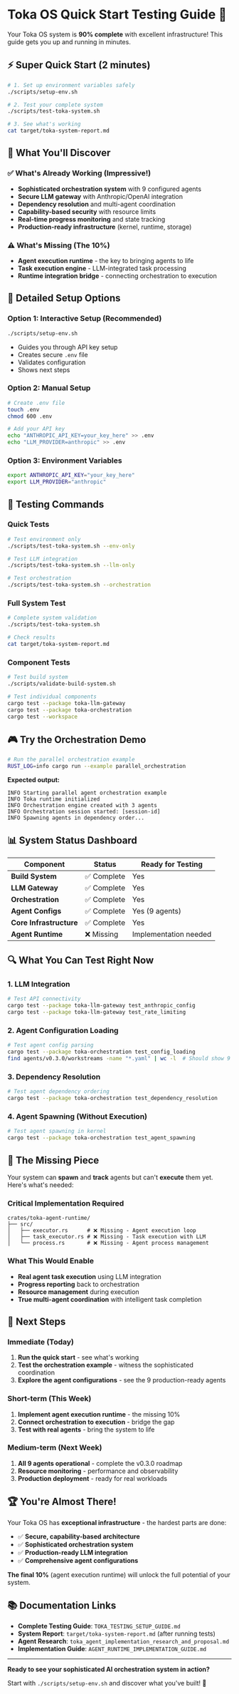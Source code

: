 # Toka OS Quick Start Testing Guide 🚀

Your Toka OS system is **90% complete** with excellent infrastructure! This guide gets you up and running in minutes.

## ⚡ Super Quick Start (2 minutes)

```bash
# 1. Set up environment variables safely
./scripts/setup-env.sh

# 2. Test your complete system
./scripts/test-toka-system.sh

# 3. See what's working
cat target/toka-system-report.md
```

## 🎯 What You'll Discover

### ✅ What's Already Working (Impressive!)
- **Sophisticated orchestration system** with 9 configured agents
- **Secure LLM gateway** with Anthropic/OpenAI integration
- **Dependency resolution** and multi-agent coordination
- **Capability-based security** with resource limits
- **Real-time progress monitoring** and state tracking
- **Production-ready infrastructure** (kernel, runtime, storage)

### ⚠️ What's Missing (The 10%)
- **Agent execution runtime** - the key to bringing agents to life
- **Task execution engine** - LLM-integrated task processing
- **Runtime integration bridge** - connecting orchestration to execution

## 🔧 Detailed Setup Options

### Option 1: Interactive Setup (Recommended)
```bash
./scripts/setup-env.sh
```
- Guides you through API key setup
- Creates secure `.env` file
- Validates configuration
- Shows next steps

### Option 2: Manual Setup
```bash
# Create .env file
touch .env
chmod 600 .env

# Add your API key
echo "ANTHROPIC_API_KEY=your_key_here" >> .env
echo "LLM_PROVIDER=anthropic" >> .env
```

### Option 3: Environment Variables
```bash
export ANTHROPIC_API_KEY="your_key_here"
export LLM_PROVIDER="anthropic"
```

## 🧪 Testing Commands

### Quick Tests
```bash
# Test environment only
./scripts/test-toka-system.sh --env-only

# Test LLM integration
./scripts/test-toka-system.sh --llm-only

# Test orchestration
./scripts/test-toka-system.sh --orchestration
```

### Full System Test
```bash
# Complete system validation
./scripts/test-toka-system.sh

# Check results
cat target/toka-system-report.md
```

### Component Tests
```bash
# Test build system
./scripts/validate-build-system.sh

# Test individual components
cargo test --package toka-llm-gateway
cargo test --package toka-orchestration
cargo test --workspace
```

## 🎮 Try the Orchestration Demo

```bash
# Run the parallel orchestration example
RUST_LOG=info cargo run --example parallel_orchestration
```

**Expected output:**
```
INFO Starting parallel agent orchestration example
INFO Toka runtime initialized
INFO Orchestration engine created with 3 agents
INFO Orchestration session started: [session-id]
INFO Spawning agents in dependency order...
```

## 📊 System Status Dashboard

| Component | Status | Ready for Testing |
|-----------|--------|-------------------|
| **Build System** | ✅ Complete | Yes |
| **LLM Gateway** | ✅ Complete | Yes |
| **Orchestration** | ✅ Complete | Yes |
| **Agent Configs** | ✅ Complete | Yes (9 agents) |
| **Core Infrastructure** | ✅ Complete | Yes |
| **Agent Runtime** | ❌ Missing | Implementation needed |

## 🔍 What You Can Test Right Now

### 1. LLM Integration
```bash
# Test API connectivity
cargo test --package toka-llm-gateway test_anthropic_config
cargo test --package toka-llm-gateway test_rate_limiting
```

### 2. Agent Configuration Loading
```bash
# Test agent config parsing
cargo test --package toka-orchestration test_config_loading
find agents/v0.3.0/workstreams -name "*.yaml" | wc -l  # Should show 9
```

### 3. Dependency Resolution
```bash
# Test agent dependency ordering
cargo test --package toka-orchestration test_dependency_resolution
```

### 4. Agent Spawning (Without Execution)
```bash
# Test agent spawning in kernel
cargo test --package toka-orchestration test_agent_spawning
```

## 🚧 The Missing Piece

Your system can **spawn** and **track** agents but can't **execute** them yet. Here's what's needed:

### Critical Implementation Required
```
crates/toka-agent-runtime/
├── src/
│   ├── executor.rs      # ❌ Missing - Agent execution loop
│   ├── task_executor.rs # ❌ Missing - Task execution with LLM
│   └── process.rs       # ❌ Missing - Agent process management
```

### What This Would Enable
- **Real agent task execution** using LLM integration
- **Progress reporting** back to orchestration
- **Resource management** during execution
- **True multi-agent coordination** with intelligent task completion

## 🎯 Next Steps

### Immediate (Today)
1. **Run the quick start** - see what's working
2. **Test the orchestration example** - witness the sophisticated coordination
3. **Explore the agent configurations** - see the 9 production-ready agents

### Short-term (This Week)
1. **Implement agent execution runtime** - the missing 10%
2. **Connect orchestration to execution** - bridge the gap
3. **Test with real agents** - bring the system to life

### Medium-term (Next Week)
1. **All 9 agents operational** - complete the v0.3.0 roadmap
2. **Resource monitoring** - performance and observability
3. **Production deployment** - ready for real workloads

## 🏆 You're Almost There!

Your Toka OS has **exceptional infrastructure** - the hardest parts are done:
- ✅ **Secure, capability-based architecture**
- ✅ **Sophisticated orchestration system**
- ✅ **Production-ready LLM integration**
- ✅ **Comprehensive agent configurations**

**The final 10%** (agent execution runtime) will unlock the full potential of your system.

## 📚 Documentation Links

- **Complete Testing Guide**: `TOKA_TESTING_SETUP_GUIDE.md`
- **System Report**: `target/toka-system-report.md` (after running tests)
- **Agent Research**: `toka_agent_implementation_research_and_proposal.md`
- **Implementation Guide**: `AGENT_RUNTIME_IMPLEMENTATION_GUIDE.md`

---

**Ready to see your sophisticated AI orchestration system in action?** 

Start with `./scripts/setup-env.sh` and discover what you've built! 🎉